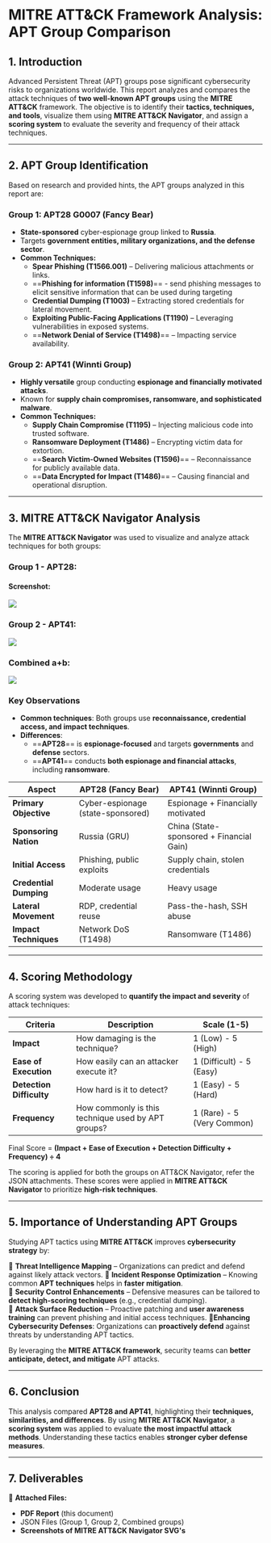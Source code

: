 # **MITRE ATT&CK Framework Analysis: APT Group Comparison**
## **1. Introduction**  

Advanced Persistent Threat (APT) groups pose significant cybersecurity risks to organizations worldwide. This report analyzes and compares the attack techniques of **two well-known APT groups** using the **MITRE ATT&CK** framework. The objective is to identify their **tactics, techniques, and tools**, visualize them using **MITRE ATT&CK Navigator**, and assign a **scoring system** to evaluate the severity and frequency of their attack techniques.

---
<div style="page-break-after: always;"></div>


## **2. APT Group Identification**  

Based on research and provided hints, the APT groups analyzed in this report are:  
### **Group 1: APT28  G0007 (Fancy Bear)**  
- **State-sponsored** cyber-espionage group linked to **Russia**.  
- Targets **government entities, military organizations, and the defense sector**.  
- **Common Techniques:**  
  - **Spear Phishing (T1566.001)** – Delivering malicious attachments or links.  
  - ==**Phishing for information (T1598)**== -  send phishing messages to elicit sensitive information that can be used during targeting
  - **Credential Dumping (T1003)** – Extracting stored credentials for lateral movement.  
  - **Exploiting Public-Facing Applications (T1190)** – Leveraging vulnerabilities in exposed systems.  
  - ==**Network Denial of Service (T1498)**== – Impacting service availability.  

### **Group 2: APT41 (Winnti Group)**  
- **Highly versatile** group conducting **espionage and financially motivated attacks**.  
- Known for **supply chain compromises, ransomware, and sophisticated malware**.  
- **Common Techniques:**  
  - **Supply Chain Compromise (T1195)** – Injecting malicious code into trusted software.  
  - **Ransomware Deployment (T1486)** – Encrypting victim data for extortion.  
  - ==**Search Victim-Owned Websites (T1596)**== – Reconnaissance for publicly available data.  
  - ==**Data Encrypted for Impact (T1486)**== – Causing financial and operational disruption.  

---
<div style="page-break-after: always;"></div>


## **3. MITRE ATT&CK Navigator Analysis**  

The **MITRE ATT&CK Navigator** was used to visualize and analyze attack techniques for both groups:  
### Group 1 - APT28:
#### Screenshot:
![](Group_1%20(1).svg)
<div style="page-break-after: always;"></div>


### Group 2 - APT41:
![](Group_2%20(1).svg)
<div style="page-break-after: always;"></div>


### Combined a+b:
![](combined_group_final.svg)
<div style="page-break-after: always;"></div>


### **Key Observations**  
- **Common techniques**: Both groups use **reconnaissance, credential access, and impact techniques**.  
- **Differences**:  
  - ==**APT28**== is **espionage-focused** and targets **governments** and **defense** sectors.  
  - ==**APT41**== conducts **both espionage and financial attacks**, including **ransomware**.  

| **Aspect**             | **APT28 (Fancy Bear)**            | **APT41 (Winnti Group)**                 |
| ---------------------- | --------------------------------- | ---------------------------------------- |
| **Primary Objective**  | Cyber-espionage (state-sponsored) | Espionage + Financially motivated        |
| **Sponsoring Nation**  | Russia (GRU)                      | China (State-sponsored + Financial Gain) |
| **Initial Access**     | Phishing, public exploits         | Supply chain, stolen credentials         |
| **Credential Dumping** | Moderate usage                    | Heavy usage                              |
| **Lateral Movement**   | RDP, credential reuse             | Pass-the-hash, SSH abuse                 |
| **Impact Techniques**  | Network DoS (T1498)               | Ransomware (T1486)                       |

---
<div style="page-break-after: always;"></div>


## **4. Scoring Methodology**  

A scoring system was developed to **quantify the impact and severity** of attack techniques:  

|**Criteria**|**Description**|**Scale (1-5)**|
|---|---|---|
|**Impact**|How damaging is the technique?|1 (Low) - 5 (High)|
|**Ease of Execution**|How easily can an attacker execute it?|1 (Difficult) - 5 (Easy)|
|**Detection Difficulty**|How hard is it to detect?|1 (Easy) - 5 (Hard)|
|**Frequency**|How commonly is this technique used by APT groups?|1 (Rare) - 5 (Very Common)|
Final Score = **(Impact + Ease of Execution + Detection Difficulty + Frequency) ÷ 4**

The scoring is applied for both the groups on ATT&CK Navigator, refer the JSON attachments.
These scores were applied in **MITRE ATT&CK Navigator** to prioritize **high-risk techniques**.

---
<div style="page-break-after: always;"></div>


## **5. Importance of Understanding APT Groups**  

Studying APT tactics using **MITRE ATT&CK** improves **cybersecurity strategy** by:

🔹 **Threat Intelligence Mapping** – Organizations can predict and defend against likely attack vectors. 
🔹 **Incident Response Optimization** – Knowing common **APT techniques** helps in **faster mitigation**.  
🔹 **Security Control Enhancements** – Defensive measures can be tailored to **detect high-scoring techniques** (e.g., credential dumping).  
🔹 **Attack Surface Reduction** – Proactive patching and **user awareness training** can prevent phishing and initial access techniques.
🔹**Enhancing Cybersecurity Defenses**: Organizations can **proactively defend** against threats by understanding APT tactics.  

By leveraging the **MITRE ATT&CK framework**, security teams can **better anticipate, detect, and mitigate** APT attacks.

---

## **6. Conclusion**  

This analysis compared **APT28 and APT41**, highlighting their **techniques, similarities, and differences**. By using **MITRE ATT&CK Navigator**, a **scoring system** was applied to evaluate **the most impactful attack methods**. Understanding these tactics enables **stronger cyber defense measures**.

---

## **7. Deliverables**  

📎 **Attached Files:**  
- **PDF Report** (this document)  
- JSON Files (Group 1, Group 2, Combined groups)
- **Screenshots of MITRE ATT&CK Navigator SVG's**  


